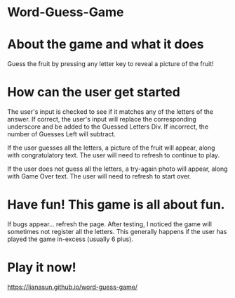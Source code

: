 # Word-Guess-Game

# About the game and what it does
Guess the fruit by pressing any letter key to reveal a picture of the fruit! 

# How can the user get started
The user's input is checked to see if it matches any of the letters of the answer. If correct, the user's input will replace the corresponding underscore and be added to the Guessed Letters Div. If incorrect, the number of Guesses Left will subtract.

If the user guesses all the letters, a picture of the fruit will appear, along with congratulatory text. The user will need to refresh to continue to play.

If the user does not guess all the letters, a try-again photo will appear, along with Game Over text. The user will need to refresh to start over.

# Have fun! This game is all about fun.
If bugs appear...
refresh the page. After testing, I noticed the game will sometimes not register all the letters. This generally happens if the user has played the game in-excess (usually 6 plus).

# Play it now!
https://lianasun.github.io/word-guess-game/
